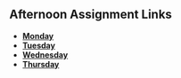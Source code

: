 ## Afternoon Assignment Links

* **[Monday](https://github.com/jarrettcameron03/art-gallery)**
* **[Tuesday](https://github.com/jarrettcameron03/farm-clicker)**
* **[Wednesday](https://github.com/jarrettcameron03/gregslist_vue)**
* **[Thursday](https://github.com/jarrettcameron03/Blogger)**
